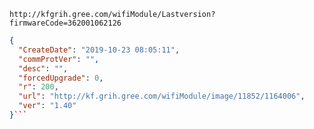 `http://kfgrih.gree.com/wifiModule/Lastversion?firmwareCode=362001062126`

```json
{
  "CreateDate": "2019-10-23 08:05:11",
  "commProtVer": "",
  "desc": "",
  "forcedUpgrade": 0,
  "r": 200,
  "url": "http://kf.grih.gree.com/wifiModule/image/11852/1164006",
  "ver": "1.40"
}```